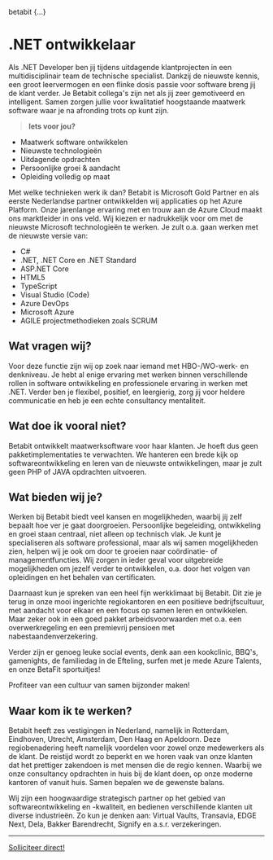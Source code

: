 betabit {...}

# .NET ontwikkelaar
Als .NET Developer ben jij tijdens uitdagende klantprojecten in een multidisciplinair team de technische specialist. Dankzij de nieuwste kennis, een groot leervermogen en een flinke dosis passie voor software breng jij de klant verder. Je Betabit collega's zijn net als jij zeer gemotiveerd en intelligent. Samen zorgen jullie voor kwalitatief hoogstaande maatwerk software waar je na afronding trots op kunt zijn.

> **Iets voor jou?**
- Maatwerk software ontwikkelen
- Nieuwste technologieën
- Uitdagende opdrachten
- Persoonlijke groei & aandacht
- Opleiding volledig op maat

Met welke technieken werk ik dan?
Betabit is Microsoft Gold Partner en als eerste Nederlandse partner ontwikkelden wij applicaties op het Azure Platform. Onze jarenlange ervaring met en trouw aan de Azure Cloud maakt ons marktleider in ons veld. Wij kiezen er nadrukkelijk voor om met de nieuwste Microsoft technologieën te werken. Je zult o.a. gaan werken met de nieuwste versie van:

- C#
- .NET, .NET Core en .NET Standard
- ASP.NET Core
- HTML5
- TypeScript
- Visual Studio (Code)
- Azure DevOps
- Microsoft Azure
- AGILE projectmethodieken zoals SCRUM

## Wat vragen wij?
Voor deze functie zijn wij op zoek naar iemand met HBO-/WO-werk- en denkniveau. Je hebt al enige ervaring met werken binnen verschillende rollen in software ontwikkeling en professionele ervaring in werken met .NET. Verder ben je flexibel, positief, en leergierig, zorg jij voor heldere communicatie en heb je een echte consultancy mentaliteit.

## Wat doe ik vooral niet?
Betabit ontwikkelt maatwerksoftware voor haar klanten. Je hoeft dus geen pakketimplementaties te verwachten. We hanteren een brede kijk op softwareontwikkeling en leren van de nieuwste ontwikkelingen, maar je zult geen PHP of JAVA opdrachten uitvoeren.

## Wat bieden wij je?
Werken bij Betabit biedt veel kansen en mogelijkheden, waarbij jij zelf bepaalt hoe ver je gaat doorgroeien. Persoonlijke begeleiding, ontwikkeling en groei staan centraal, niet alleen op technisch vlak. Je kunt je specialiseren als software professional, maar als wij samen mogelijkheden zien, helpen wij je ook om door te groeien naar coördinatie- of managementfuncties. Wij zorgen in ieder geval voor uitgebreide mogelijkheden om jezelf verder te ontwikkelen, o.a. door het volgen van opleidingen en het behalen van certificaten.

Daarnaast kun je spreken van een heel fijn werkklimaat bij Betabit. Dit zie je terug in onze mooi ingerichte regiokantoren en een positieve bedrijfscultuur, met aandacht voor elkaar en een focus op samen leren en ontwikkelen. Maar zeker ook in een goed pakket arbeidsvoorwaarden met o.a. een overwerkregeling en een premievrij pensioen met nabestaandenverzekering.

Verder zijn er genoeg leuke social events, denk aan een kookclinic, BBQ's, gamenights, de familiedag in de Efteling, surfen met je mede Azure Talents, en onze BetaFit sportuitjes!

Profiteer van een cultuur van samen bijzonder maken!

## Waar kom ik te werken?
Betabit heeft zes vestigingen in Nederland, namelijk in Rotterdam, Eindhoven, Utrecht, Amsterdam, Den Haag en Apeldoorn. Deze regiobenadering heeft namelijk voordelen voor zowel onze medewerkers als de klant. De reistijd wordt zo beperkt en we horen vaak van onze klanten dat het prettiger zakendoen is met mensen die de regio kennen. Waarbij we onze consultancy opdrachten in huis bij de klant doen, op onze moderne kantoren of vanuit huis. Samen bepalen we de gewenste balans.

Wij zijn een hoogwaardige strategisch partner op het gebied van softwareontwikkeling en -kwaliteit, en bedienen verschillende klanten uit diverse industrieën. Zo kun je denken aan: Virtual Vaults, Transavia, EDGE Next, Dela, Bakker Barendrecht, Signify en a.s.r. verzekeringen.


---
[Solliciteer direct!](https://www.betabit.nl/vacatures/net-ontwikkelaar#solliciteer-direct)
